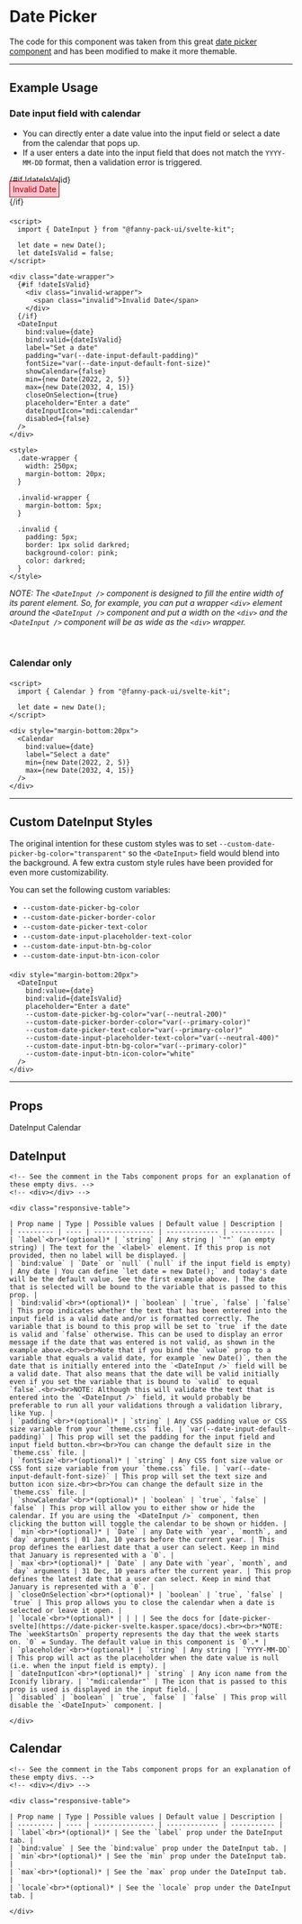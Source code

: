 <script lang="ts">
  import { Calendar, DateInput, TabsContainer, TabBar, Tab, TabPanel } from "/src/lib";

  let date = new Date();
  let dateIsValid = false;
</script>


# Date Picker

The code for this component was taken from this great [date picker component](https://github.com/probablykasper/date-picker-svelte) and has been modified to make it more themable.

---

## Example Usage

### Date input field with calendar
* You can directly enter a date value into the input field or select a date from the calendar that pops up. 
* If a user enters a date into the input field that does not match the `YYYY-MM-DD` format, then a validation error is triggered.

<div class="date-wrapper">
  {#if !dateIsValid}
    <div class="invalid-wrapper">
      <span class="invalid">Invalid Date</span>
    </div>
  {/if}
  <DateInput
    bind:value={date}
    bind:valid={dateIsValid}
    label="Set a date"
    padding="var(--date-input-default-padding)"
    fontSize="var(--date-input-default-font-size)"
    showCalendar={false}
    min={new Date(2022, 2, 5)}
    max={new Date(2032, 4, 15)}
    closeOnSelection={true}
    placeholder="Enter a date"
    dateInputIcon="mdi:calendar"
    disabled={false}
  />
</div>

```svelte
<script>
  import { DateInput } from "@fanny-pack-ui/svelte-kit";

  let date = new Date();
  let dateIsValid = false;
</script>

<div class="date-wrapper">
  {#if !dateIsValid}
    <div class="invalid-wrapper">
      <span class="invalid">Invalid Date</span>
    </div>
  {/if}
  <DateInput
    bind:value={date}
    bind:valid={dateIsValid}
    label="Set a date"
    padding="var(--date-input-default-padding)"
    fontSize="var(--date-input-default-font-size)"
    showCalendar={false}
    min={new Date(2022, 2, 5)}
    max={new Date(2032, 4, 15)}
    closeOnSelection={true}
    placeholder="Enter a date"
    dateInputIcon="mdi:calendar"
    disabled={false}
  />
</div>

<style>
  .date-wrapper {
    width: 250px;
    margin-bottom: 20px;
  }

  .invalid-wrapper {
    margin-bottom: 5px;
  }
  
  .invalid {
    padding: 5px;
    border: 1px solid darkred;
    background-color: pink;
    color: darkred;
  }
</style>
```

*NOTE: The `<DateInput />` component is designed to fill the entire width of its parent element. So, for example, you can put a wrapper `<div>` element around the `<DateInput />` component and put a width on the `<div>` and the `<DateInput />` component will be as wide as the `<div>` wrapper.*

<br>

### Calendar only

<div style="margin-bottom:20px">
  <Calendar
    bind:value={date}
    label="Select a date"
    min={new Date(2022, 2, 5)}
    max={new Date(2032, 4, 15)}
  />
</div>

```svelte
<script>
  import { Calendar } from "@fanny-pack-ui/svelte-kit";

  let date = new Date();
</script>

<div style="margin-bottom:20px">
  <Calendar
    bind:value={date}
    label="Select a date"
    min={new Date(2022, 2, 5)}
    max={new Date(2032, 4, 15)}
  />
</div>
```

---

## Custom DateInput Styles
The original intention for these custom styles was to set `--custom-date-picker-bg-color="transparent"` so the `<DateInput>` field would blend into the background. A few extra custom style rules have been provided for even more customizability.

You can set the following custom variables:
* `--custom-date-picker-bg-color`
* `--custom-date-picker-border-color`
* `--custom-date-picker-text-color`
* `--custom-date-input-placeholder-text-color`
* `--custom-date-input-btn-bg-color`
* `--custom-date-input-btn-icon-color`

<div style="margin-bottom:20px">
  <DateInput
    bind:value={date}
    bind:valid={dateIsValid}
    placeholder="Enter a date"
    --custom-date-picker-bg-color="var(--secondary-color)"
    --custom-date-picker-border-color="var(--secondary-color)"
    --custom-date-picker-text-color="var(--white)"
    --custom-date-input-placeholder-text-color="var(--neutral-400)"
    --custom-date-input-btn-bg-color="var(--secondary-color)"
    --custom-date-input-btn-icon-color="white"
  />
</div>

```svelte
<div style="margin-bottom:20px">
  <DateInput
    bind:value={date}
    bind:valid={dateIsValid}
    placeholder="Enter a date"
    --custom-date-picker-bg-color="var(--neutral-200)"
    --custom-date-picker-border-color="var(--primary-color)"
    --custom-date-picker-text-color="var(--primary-color)"
    --custom-date-input-placeholder-text-color="var(--neutral-400)"
    --custom-date-input-btn-bg-color="var(--primary-color)"
    --custom-date-input-btn-icon-color="white"
  />
</div>
```

---

## Props

<TabsContainer>
  <TabBar>
    <Tab>DateInput</Tab>
    <Tab>Calendar</Tab>
  </TabBar>

  <TabPanel>
    <h2>DateInput</h2>

    <!-- See the comment in the Tabs component props for an explanation of these empty divs. -->
    <!-- <div></div> -->

    <div class="responsive-table">

    | Prop name | Type | Possible values | Default value | Description |
    | --------- | ---- | --------------- | ------------- | ----------- |
    | `label`<br>*(optional)* | `string` | Any string | `""` (an empty string) | The text for the `<label>` element. If this prop is not provided, then no label will be displayed. |
    | `bind:value` | `Date` or `null` (`null` if the input field is empty) | Any date | You can define `let date = new Date();` and today's date will be the default value. See the first example above. | The date that is selected will be bound to the variable that is passed to this prop. |
    | `bind:valid`<br>*(optional)* | `boolean` | `true`, `false` | `false` | This prop indicates whether the text that has been entered into the input field is a valid date and/or is formatted correctly. The variable that is bound to this prop will be set to `true` if the date is valid and `false` otherwise. This can be used to display an error message if the date that was entered is not valid, as shown in the example above.<br><br>Note that if you bind the `value` prop to a variable that equals a valid date, for example `new Date()`, then the date that is initially entered into the `<DateInput />` field will be a valid date. That also means that the date will be valid initially even if you set the variable that is bound to `valid` to equal `false`.<br><br>NOTE: Although this will validate the text that is entered into the `<DateInput />` field, it would probably be preferable to run all your validations through a validation library, like Yup. |
    | `padding`<br>*(optional)* | `string` | Any CSS padding value or CSS size variable from your `theme.css` file. | `var(--date-input-default-padding)` | This prop will set the padding for the input field and input field button.<br><br>You can change the default size in the `theme.css` file. |
    | `fontSize`<br>*(optional)* | `string` | Any CSS font size value or CSS font size variable from your `theme.css` file. | `var(--date-input-default-font-size)` | This prop will set the text size and button icon size.<br><br>You can change the default size in the `theme.css` file. |
    | `showCalendar`<br>*(optional)* | `boolean` | `true`, `false` | `false` | This prop will allow you to either show or hide the calendar. If you are using the `<DateInput />` component, then clicking the button will toggle the calendar to be shown or hidden. |
    | `min`<br>*(optional)* | `Date` | any Date with `year`, `month`, and `day` arguments | 01 Jan, 10 years before the current year. | This prop defines the earliest date that a user can select. Keep in mind that January is represented with a `0`. |
    | `max`<br>*(optional)* | `Date` | any Date with `year`, `month`, and `day` arguments | 31 Dec, 10 years after the current year. | This prop defines the latest date that a user can select. Keep in mind that January is represented with a `0`. |
    | `closeOnSelection`<br>*(optional)* | `boolean` | `true`, `false` | `true` | This prop allows you to close the calendar when a date is selected or leave it open. |
    | `locale`<br>*(optional)* | | | | See the docs for [date-picker-svelte](https://date-picker-svelte.kasper.space/docs).<br><br>*NOTE: The `weekStartsOn` property represents the day that the week starts on. `0` = Sunday. The default value in this component is `0`.* |
    | `placeholder`<br>*(optional)* | `string` | Any string | `YYYY-MM-DD` | This prop will act as the placeholder when the date value is null (i.e. when the input field is empty). |
    | `dateInputIcon`<br>*(optional)* | `string` | Any icon name from the Iconify library. | `"mdi:calendar"` | The icon that is passed to this prop is used is displayed in the input field. |
    | `disabled` | `boolean` | `true`, `false` | `false` | This prop will disable the `<DateInput>` component. |

    </div>
  </TabPanel>

  <TabPanel>
    <h2>Calendar</h2>

    <!-- See the comment in the Tabs component props for an explanation of these empty divs. -->
    <!-- <div></div> -->

    <div class="responsive-table">

    | Prop name | Type | Possible values | Default value | Description |
    | --------- | ---- | --------------- | ------------- | ----------- |
    | `label`<br>*(optional)* | See the `label` prop under the DateInput tab. |
    | `bind:value` | See the `bind:value` prop under the DateInput tab. |
    | `min`<br>*(optional)* | See the `min` prop under the DateInput tab. |
    | `max`<br>*(optional)* | See the `max` prop under the DateInput tab. |
    | `locale`<br>*(optional)* | See the `locale` prop under the DateInput tab. |

    </div>
  </TabPanel>
</TabsContainer>


<style>
  .date-wrapper {
    width: 250px;
    margin-bottom: 20px;
  }

  .invalid-wrapper {
    margin-bottom: 5px;
  }
  .invalid {
    padding: 5px;
    border: 1px solid darkred;
    background-color: pink;
    color: darkred;
  }
</style>
